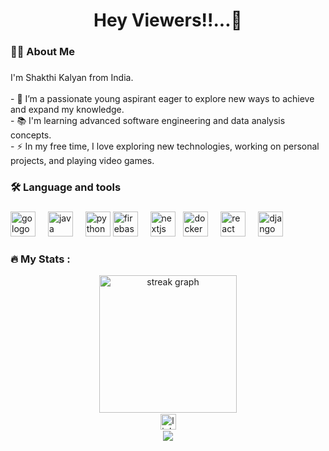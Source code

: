 

<h1 align="center">Hey Viewers!!...👋</h1>

###

<h3 align="left">👩‍💻  About Me</h3>

###

<p align="left">I'm Shakthi Kalyan from India.<br><br>- 🔭 I’m a passionate young aspirant eager to explore new ways to achieve and expand my knowledge.<br>- 📚 I'm learning advanced software engineering and data analysis concepts.<br>- ⚡ In my free time, I love exploring new technologies, working on personal projects, and playing video games.</p>

###

<h3 align="left">🛠 Language and tools</h3>

###

<div align="left">
  <img src="https://cdn.jsdelivr.net/gh/devicons/devicon/icons/go/go-original-wordmark.svg" height="40" alt="go logo"  />
  <img width="12" /> 
  <img src="https://cdn.jsdelivr.net/gh/devicons/devicon/icons/java/java-original-wordmark.svg" height="40" alt="java logo"  />
  <img width="12" />
  <img src="https://cdn.jsdelivr.net/gh/devicons/devicon/icons/python/python-original-wordmark.svg" height="40" alt="python logo"  />
  <img src="https://cdn.jsdelivr.net/gh/devicons/devicon/icons/firebase/firebase-plain-wordmark.svg" height="40" alt="firebase logo"  />
  <img width="12" />
<img src="https://img.shields.io/badge/next.js-000000?logo=next.js&logoColor=white&style=for-the-badge" height="40" alt="nextjs logo"  />
<img width="5" />
  <img src="https://cdn.jsdelivr.net/gh/devicons/devicon/icons/docker/docker-plain-wordmark.svg" height="40" alt="docker logo"  />
  <img width="12" />
  <img src="https://cdn.jsdelivr.net/gh/devicons/devicon/icons/react/react-original-wordmark.svg" height="40" alt="react logo"  />
  <img width="12" />
  <img src="https://cdn.jsdelivr.net/gh/devicons/devicon/icons/django/django-plain.svg" height="40" alt="django logo"  />
  <img width="12" />
  
</div>

<h3 align="left">🔥   My Stats :</h3>



<div align="center">
  <img src="https://streak-stats.demolab.com?user=shakthikalyan&locale=en&mode=daily&theme=dark&hide_border=false&border_radius=5&order=3" height="220" alt="streak graph"  />
</div>



<div style="margin:2px" align="center">
 <a href="www.linkedin.com/in/shakthi-kalyan-s-1b4734279" > <img src="https://img.shields.io/static/v1?message=LinkedIn&logo=linkedin&label=&color=0077B5&logoColor=white&labelColor=&style=for-the-badge" height="25" alt="linkedin logo"  /></a>
 </div>

<div align="center">
  <img src="https://visitor-badge.laobi.icu/badge?page_id=shakthikalyan.shakthikalyan&"  />
</div>

###

